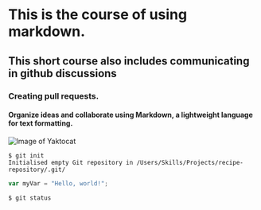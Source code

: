# This is the course of using markdown.
## This short course also includes communicating in github discussions
### Creating pull requests.
#### Organize ideas and collaborate using Markdown, a lightweight language for text formatting.
![Image of Yaktocat](https://octodex.github.com/images/yaktocat.png)

~~~
$ git init
Initialised empty Git repository in /Users/Skills/Projects/recipe-repository/.git/
~~~
~~~ javascript
var myVar = "Hello, world!";
~~~
~~~
$ git status
~~~
